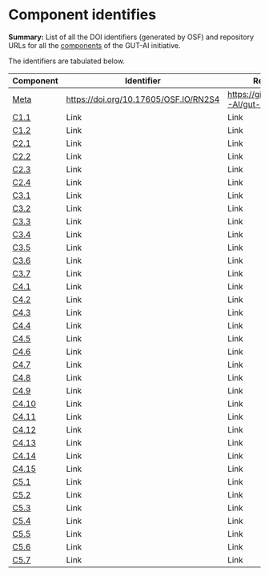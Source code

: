 # Component identifies

__Summary:__ List of all the DOI identifiers (generated by OSF) and repository URLs for all the [components](../README.md) of the GUT-AI initiative.

The identifiers are tabulated below.

| Component                                                                   | Identifier                            | Repository                       |
| --------------------------------------------------------------------------- | ------------------------------------- | -------------------------------- |
| [Meta](../README.md#meta-component)                                         | https://doi.org/10.17605/OSF.IO/RN2S4 | https://github.com/GUT-AI/gut-ai |
| [C1.1](../components/README.md#component-c11-distributed-smart-grids)       | Link | Link |
| [C1.2](../components/README.md#component-c12-gut-ai-dcp)                    | Link | Link |
| [C2.1](../components/README.md#component-c21-gut-ai-marketplace)            | Link | Link |
| [C2.2](../components/README.md#component-c22-automated-data-preparation)    | Link | Link |
| [C2.3](../components/README.md#component-c23-cicd)                          | Link | Link |
| [C2.4](../components/README.md#component-c24-dx)                            | Link | Link |
| [C3.1](../components/README.md#component-c31-autods)                        | Link | Link |
| [C3.2](../components/README.md#component-c32-automl)                        | Link | Link |
| [C3.3](../components/README.md#component-c33-automated-data-preprocessing)  | Link | Link |
| [C3.4](../components/README.md#component-c34-nas)                           | Link | Link |
| [C3.5](../components/README.md#component-c35-continual-learning)            | Link | Link |
| [C3.6](../components/README.md#component-c36-distributed-systems-for-ml)    | Link | Link |
| [C3.7](../components/README.md#component-c37-solve-memory-bottleneck)       | Link | Link |
| [C4.1](../components/README.md#component-c41-automated-scientific-discovery)| Link | Link |
| [C4.2](../components/README.md#component-c42-mtsu)                          | Link | Link |
| [C4.3](../components/README.md#component-c43-grounded-cv)                   | Link | Link |
| [C4.4](../components/README.md#component-c44-asr)                           | Link | Link |
| [C4.5](../components/README.md#component-c45-tts)                           | Link | Link |
| [C4.6](../components/README.md#component-c46-ser)                           | Link | Link |
| [C4.7](../components/README.md#component-c47-mt)                            | Link | Link |
| [C4.8](../components/README.md#component-c48-tod)                           | Link | Link |
| [C4.9](../components/README.md#component-c49-qa)                            | Link | Link |
| [C4.10](../components/README.md#component-c410-grounded-qa)                 | Link | Link |
| [C4.11](../components/README.md#)       | Link | Link |
| [C4.12](../components/README.md#)       | Link | Link |
| [C4.13](../components/README.md#)       | Link | Link |
| [C4.14](../components/README.md#)       | Link | Link |
| [C4.15](../components/README.md#)       | Link | Link |
| [C5.1](../components/README.md#)       | Link | Link |
| [C5.2](../components/README.md#)       | Link | Link |
| [C5.3](../components/README.md#)       | Link | Link |
| [C5.4](../components/README.md#)       | Link | Link |
| [C5.5](../components/README.md#)       | Link | Link |
| [C5.6](../components/README.md#)       | Link | Link |
| [C5.7](../components/README.md#)       | Link | Link |
